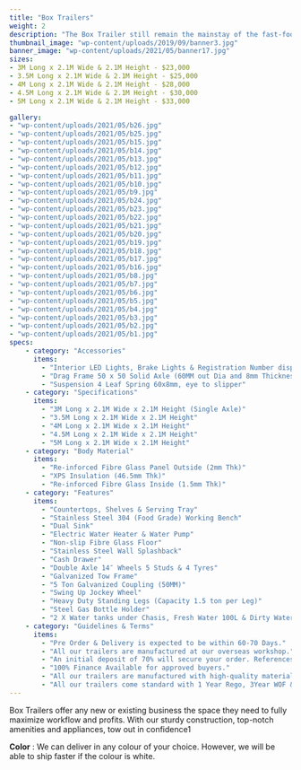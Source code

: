 ```yaml
---
title: "Box Trailers"
weight: 2
description: "The Box Trailer still remain the mainstay of the fast-food world. We pride ourselves on our solid construction, competitive pricing and unwavering safety standards."
thumbnail_image: "wp-content/uploads/2019/09/banner3.jpg"
banner_image: "wp-content/uploads/2021/05/banner17.jpg"
sizes:
- 3M Long x 2.1M Wide & 2.1M Height - $23,000
- 3.5M Long x 2.1M Wide & 2.1M Height - $25,000
- 4M Long x 2.1M Wide & 2.1M Height - $28,000
- 4.5M Long x 2.1M Wide & 2.1M Height - $30,000
- 5M Long x 2.1M Wide & 2.1M Height - $33,000

gallery:
- "wp-content/uploads/2021/05/b26.jpg"
- "wp-content/uploads/2021/05/b25.jpg"
- "wp-content/uploads/2021/05/b15.jpg"
- "wp-content/uploads/2021/05/b14.jpg"
- "wp-content/uploads/2021/05/b13.jpg"
- "wp-content/uploads/2021/05/b12.jpg"
- "wp-content/uploads/2021/05/b11.jpg"
- "wp-content/uploads/2021/05/b10.jpg"
- "wp-content/uploads/2021/05/b9.jpg"
- "wp-content/uploads/2021/05/b24.jpg"
- "wp-content/uploads/2021/05/b23.jpg"
- "wp-content/uploads/2021/05/b22.jpg"
- "wp-content/uploads/2021/05/b21.jpg"
- "wp-content/uploads/2021/05/b20.jpg"
- "wp-content/uploads/2021/05/b19.jpg"
- "wp-content/uploads/2021/05/b18.jpg"
- "wp-content/uploads/2021/05/b17.jpg"
- "wp-content/uploads/2021/05/b16.jpg"
- "wp-content/uploads/2021/05/b8.jpg"
- "wp-content/uploads/2021/05/b7.jpg"
- "wp-content/uploads/2021/05/b6.jpg"
- "wp-content/uploads/2021/05/b5.jpg"
- "wp-content/uploads/2021/05/b4.jpg"
- "wp-content/uploads/2021/05/b3.jpg"
- "wp-content/uploads/2021/05/b2.jpg"
- "wp-content/uploads/2021/05/b1.jpg"
specs:
    - category: "Accessories"
      items:
        - "Interior LED Lights, Brake Lights & Registration Number display light"
        - "Drag Frame 50 x 50 Solid Axle (60MM out Dia and 8mm Thickness) with Override Brakes."
        - "Suspension 4 Leaf Spring 60x8mm, eye to slipper"
    - category: "Specifications"
      items:
        - "3M Long x 2.1M Wide x 2.1M Height (Single Axle)"
        - "3.5M Long x 2.1M Wide x 2.1M Height"
        - "4M Long x 2.1M Wide x 2.1M Height"
        - "4.5M Long x 2.1M Wide x 2.1M Height"
        - "5M Long x 2.1M Wide x 2.1M Height"
    - category: "Body Material"
      items:
        - "Re-inforced Fibre Glass Panel Outside (2mm Thk)"
        - "XPS Insulation (46.5mm Thk)"
        - "Re-inforced Fibre Glass Inside (1.5mm Thk)"
    - category: "Features"
      items:
        - "Countertops, Shelves & Serving Tray"
        - "Stainless Steel 304 (Food Grade) Working Bench"
        - "Dual Sink"
        - "Electric Water Heater & Water Pump"
        - "Non-slip Fibre Glass Floor"
        - "Stainless Steel Wall Splashback"
        - "Cash Drawer"
        - "Double Axle 14″ Wheels 5 Studs & 4 Tyres"
        - "Galvanized Tow Frame"
        - "5 Ton Galvanized Coupling (50MM)"
        - "Swing Up Jockey Wheel"
        - "Heavy Duty Standing Legs (Capacity 1.5 ton per Leg)"
        - "Steel Gas Bottle Holder"
        - "2 X Water tanks under Chasis, Fresh Water 100L & Dirty Water 100L"
    - category: "Guidelines & Terms"
      items:
        - "Pre Order & Delivery is expected to be within 60-70 Days."
        - "All our trailers are manufactured at our overseas workshop."
        - "An initial deposit of 70% will secure your order. References are available upon requests."
        - "100% Finance Available for approved buyers."
        - "All our trailers are manufactured with high-quality materials and undergo stringent quality checks"
        - "All our trailers come standard with 1 Year Rego, 3Year WOF & 4 Year EWOF"
---
```


Box Trailers offer any new or existing business the space they need to fully maximize workflow and profits.  With our sturdy construction, top-notch amenities and appliances, tow out in confidence1

**Color** : We can deliver in any colour of your choice. However, we will be able to ship faster if the colour is white.
